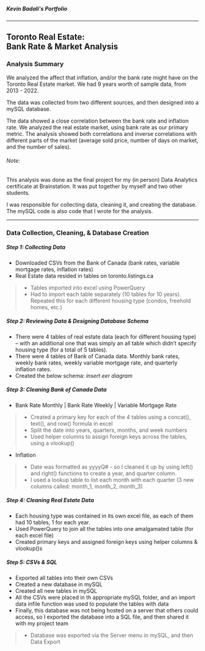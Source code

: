##### Kevin Badali's Portfolio

---


## Toronto Real Estate: <br> Bank Rate & Market Analysis <br>


### Analysis Summary

We analyzed the affect that inflation, and/or the bank rate might have on the Toronto Real Estate market. We had 9 years worth of sample data, from 2013 - 2022.

The data was collected from two different sources, and then designed into a mySQL database. 

The data showed a close correlation between the bank rate and inflation rate. We analyzed the real estate market, using bank rate as our primary metric. The analysis showed both correlations and inverse correlations with different parts of the market (average sold price, number of days on market, and the number of sales).

###### Note:

This analysis was done as the final project for my (in person) Data Analytics certificate at Brainstation. It was put together by myself and two other students. 

I was responsible for collecting data, cleaning it, and creating the database. The mySQL code is also code that I wrote for the analysis. 

---

### Data Collection, Cleaning, & Database Creation

##### Step 1: Collecting Data

- Downloaded CSVs from the Bank of Canada (bank rates, variable mortgage rates, inflation rates)
- Real Estate data resided in tables on toronto.listings.ca
> - Tables imported into excel using PowerQuery
> - Had to import each table separately (10 tables for 10 years).  Repeated this for each different housing type (condos, freehold homes, etc.)

##### Step 2: Reviewing Data & Designing Database Schema

- There were 4 tables of real estate data (each for different housing type) – with an additional one that was simply an all table which didn’t specify housing type (for a total of 5 tables).
- There were 4 tables of Bank of Canada data. Monthly bank rates, weekly bank rates, weekly variable mortgage rate, and quarterly inflation rates.
- Created the below schema:
*insert eer diagram*

##### Step 3: Cleaning Bank of Canada Data

-  Bank Rate Monthly | Bank Rate Weekly | Variable Mortgage Rate
> - Created a primary key for each of the 4 tables using a concat(), text(), and row() formula in excel
> -  Split the date into years, quarters, months, and week numbers
> -  Used helper columns to assign foreign keys across the tables, using a vlookup()

- Inflation
> - Date was formatted as yyyyQ# - so I cleaned it up by using left() and right() functions to create a year, and quarter column.
> - I used a lookup table to list each month with each quarter (3 new columns called: month_1, month_2, month_3)

##### Step 4: Cleaning Real Estate Data

- Each housing type was contained in its own excel file, as each of them had 10 tables, 1 for each year.
- Used PowerQuery to join all the tables into one amalgamated table (for each excel file)
- Created primary keys and assigned foreign keys using helper columns & vlookup()s

##### Step 5: CSVs & SQL

- Exported all tables into their own CSVs
- Created a new database in mySQL
- Created all new tables in mySQL
- All the CSVs were placed in th appropriate mySQL folder, and an import data infile function was used to populate the tables with data
- Finally, this database was not being hosted on a server that others could access, so I exported the database into a SQL file, and then shared it with my project team
> - Database was exported via the Server menu in mySQL, and then Data 
    Export











